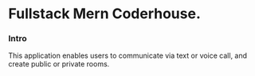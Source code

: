# Fullstack Mern Coderhouse.

### Intro
This application enables users to communicate via text or voice call, and create public or private rooms.
